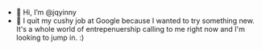 - 👋 Hi, I’m @jqyinny
- 👀 I quit my cushy job at Google because I wanted to try something new. It's a whole world of entrepenuership calling to me right now and I'm looking to jump in. :)
